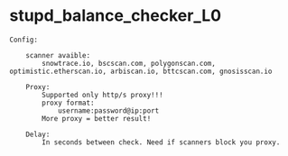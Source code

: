 # stupd_balance_checker_L0

    Config:

        scanner avaible:
            snowtrace.io, bscscan.com, polygonscan.com, optimistic.etherscan.io, arbiscan.io, bttcscan.com, gnosisscan.io

        Proxy:
            Supported only http/s proxy!!!
            proxy format:
                username:password@ip:port
            More proxy = better result!

        Delay:
            In seconds between check. Need if scanners block you proxy.
